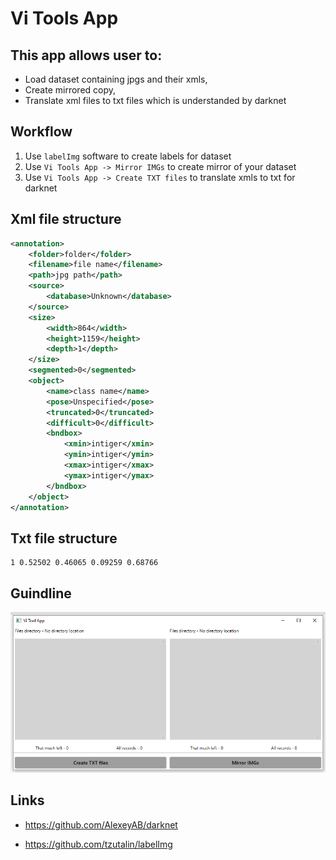 # Vi Tools App

## This app allows user to:
- Load dataset containing jpgs and their xmls, 
- Create mirrored copy, 
- Translate xml files to txt files which is understanded by darknet

## Workflow
1. Use `labelImg` software to create labels for dataset
2. Use `Vi Tools App -> Mirror IMGs` to create mirror of your dataset
3. Use `Vi Tools App -> Create TXT files` to translate xmls to txt for darknet

## Xml file structure

``` xml
<annotation>
    <folder>folder</folder>
    <filename>file name</filename>
    <path>jpg path</path>
    <source>
        <database>Unknown</database>
    </source>
    <size>
        <width>864</width>
        <height>1159</height>
        <depth>1</depth>
    </size>
    <segmented>0</segmented>
    <object>
        <name>class name</name>
        <pose>Unspecified</pose>
        <truncated>0</truncated>
        <difficult>0</difficult>
        <bndbox>
            <xmin>intiger</xmin>
            <ymin>intiger</ymin>
            <xmax>intiger</xmax>
            <ymax>intiger</ymax>
        </bndbox>
    </object>
</annotation>
```

## Txt file structure
```
1 0.52502 0.46065 0.09259 0.68766
```
## Guindline
![GitHub Logo](Readme/MainAppLook.png)
## Links

- https://github.com/AlexeyAB/darknet

- https://github.com/tzutalin/labelImg